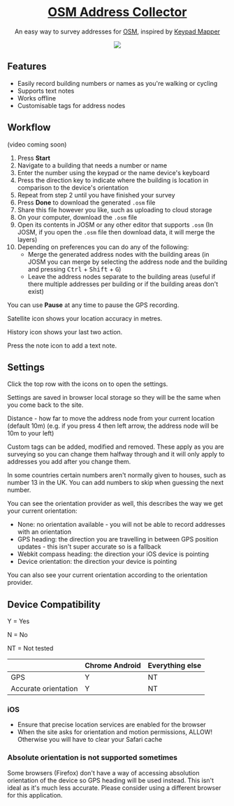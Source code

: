 <center>

  # [OSM Address Collector](https://ntzm.github.io/osm-address-collector/)

  An easy way to survey addresses for [OSM](https://www.openstreetmap.org/), inspired by [Keypad Mapper](https://wiki.openstreetmap.org/wiki/Keypad-Mapper_3)

  ![](https://user-images.githubusercontent.com/3888578/204909727-d6ba792c-4756-419c-964c-36aa0afc32ec.png)

</center>

## Features

- Easily record building numbers or names as you're walking or cycling
- Supports text notes
- Works offline
- Customisable tags for address nodes

## Workflow

(video coming soon)

1. Press **Start**
1. Navigate to a building that needs a number or name
1. Enter the number using the keypad or the name device's keyboard
1. Press the direction key to indicate where the building is location in comparison to the device's orientation
1. Repeat from step 2 until you have finished your survey
1. Press **Done** to download the generated `.osm` file
1. Share this file however you like, such as uploading to cloud storage
1. On your computer, download the `.osm` file
1. Open its contents in JOSM or any other editor that supports `.osm`
   (In JOSM, if you open the `.osm` file then download data, it will merge the layers)
1. Depending on preferences you can do any of the following:
   - Merge the generated address nodes with the building areas
     (in JOSM you can merge by selecting the address node and the building and pressing <kbd>Ctrl</kbd> + <kbd>Shift</kbd> + <kbd>G</kbd>)
   - Leave the address nodes separate to the building areas
     (useful if there multiple addresses per building or if the building areas don't exist)

You can use **Pause** at any time to pause the GPS recording.

Satellite icon shows your location accuracy in metres.

History icon shows your last two action.

Press the note icon to add a text note.

## Settings

Click the top row with the icons on to open the settings.

Settings are saved in browser local storage so they will be the same when you come back to the site.

Distance - how far to move the address node from your current location (default 10m)
(e.g. if you press 4 then left arrow, the address node will be 10m to your left)

Custom tags can be added, modified and removed.
These apply as you are surveying so you can change them halfway through and it will only apply to addresses you add after you change them.

In some countries certain numbers aren't normally given to houses, such as number 13 in the UK.
You can add numbers to skip when guessing the next number.

You can see the orientation provider as well, this describes the way we get your current orientation:

- None: no orientation available - you will not be able to record addresses with an orientation
- GPS heading: the direction you are travelling in between GPS position updates - this isn't super accurate so is a fallback
- Webkit compass heading: the direction your iOS device is pointing
- Device orientation: the direction your device is pointing

You can also see your current orientation according to the orientation provider.

## Device Compatibility

Y = Yes

N = No

NT = Not tested

|                      | Chrome Android | Everything else |
| -------------------- | -------------- | --------------- |
| GPS                  | Y              | NT              |
| Accurate orientation | Y              | NT              |

### iOS

- Ensure that precise location services are enabled for the browser
- When the site asks for orientation and motion permissions, ALLOW! Otherwise you will have to clear your Safari cache

### Absolute orientation is not supported sometimes

Some browsers (Firefox) don't have a way of accessing absolution orientation of the device so GPS heading will be used instead.
This isn't ideal as it's much less accurate.
Please consider using a different browser for this application.
